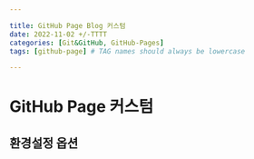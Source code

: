 ```yaml
---

title: GitHub Page Blog 커스텀
date: 2022-11-02 +/-TTTT
categories: [Git&GitHub, GitHub-Pages]
tags: [github-page] # TAG names should always be lowercase

---
```


# GitHub Page 커스텀

## 환경설정 옵션